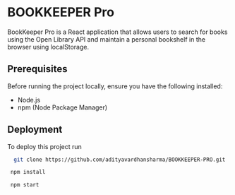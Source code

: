 # BOOKKEEPER Pro

BookKeeper Pro is a React application that allows users to search for books using the Open Library API and maintain a personal bookshelf in the browser using localStorage.

## Prerequisites
Before running the project locally, ensure you have the following installed:
- Node.js
- npm (Node Package Manager)

## Deployment

To deploy this project run

```bash
  git clone https://github.com/adityavardhansharma/BOOKKEEPER-PRO.git
```
```bash
 npm install
```
```bash
 npm start
```

